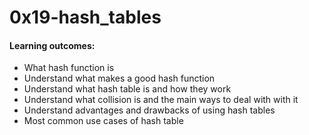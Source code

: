 # 0x19-hash_tables

#### Learning outcomes:
* What hash function is
* Understand what makes a good hash function
* Understand what hash table is and how they work
* Understand what collision is and the main ways to deal with with it
* Understand advantages and drawbacks of using hash tables
* Most common use cases of hash table
